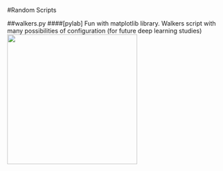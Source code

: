 #Random Scripts

##walkers.py 
####[pylab]
Fun with matplotlib library. Walkers script with many possibilities of configuration (for future deep learning studies)
<img src="https://github.com/tibicen/random-scripts/blob/master/walkers.jpg" width="300">
